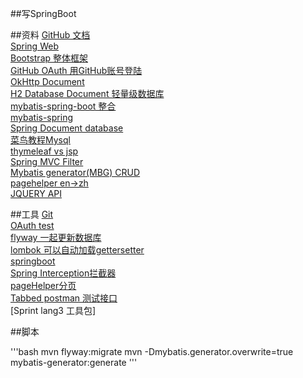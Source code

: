##写SpringBoot


##资料
[GitHub 文档](https://github.com/Cassiezys/Spbbt)  
[Spring Web](https://spring.io/guides/gs/serving-web-content/)  
[Bootstrap 整体框架](https://v3.bootcss.com/components)  
[GitHub OAuth 用GitHub账号登陆](https://developer.github.com/apps/building-oauth-apps/creating-an-oauth-app/)  
[OkHttp Document ](https://square.github.io/okhttp/)  
[H2 Database Document 轻量级数据库](http://www.h2database.com/)  
[mybatis-spring-boot 整合](http://mybatis.org/spring-boot-starter/mybatis-spring-boot-autoconfigure/)      
[mybatis-spring](http://mybatis.org/spring/)    
[Spring Document database](https://docs.spring.io/spring-boot/docs/current/reference/html/spring-boot-features.html#boot-features-embedded-database-support)    
[菜鸟教程Mysql](https://www.runoob.com/mysql/mysql-tutorial.html)  
[thymeleaf vs jsp](https://www.thymeleaf.org/doc/tutorials/3.0/usingthymeleaf.html)   
[Spring MVC Filter](https://docs.spring.io/spring/docs/current/spring-framework-reference/web.html#mvc-cors-processing)     
[Mybatis generator(MBG) CRUD](http://mybatis.org/generator/)  
[pagehelper en->zh](https://github.com/pagehelper/Mybatis-PageHelper/blob/master/wikis/zh/HowToUse.md)  
[JQUERY API](https://api.jquery.com/)


##工具
[Git](https://github.com/)  
[OAuth test](https://developer.github.com/apps/building-oauth-apps/authorizing-oauth-apps/)  
[flyway 一起更新数据库](https://flywaydb.org/getstarted/firststeps/maven)  
[lombok 可以自动加载gettersetter](https://projectlombok.org/setup/maven)  
[springboot](https://docs.spring.io/spring-boot/docs/current/reference/html/using-spring-boot.html#using-boot-devtools)    
[Spring Interception拦截器](https://docs.spring.io/spring/docs/current/spring-framework-reference/web.html#mvc-handlermapping-interceptor)  
[pageHelper分页](https://github.com/pagehelper/Mybatis-PageHelper)   
[Tabbed postman 测试接口](chrome-extension://coohjcphdfgbiolnekdpbcijmhambjff/index.html)  
[Sprint lang3 工具包]

##脚本

'''bash
mvn flyway:migrate
mvn -Dmybatis.generator.overwrite=true mybatis-generator:generate
'''
